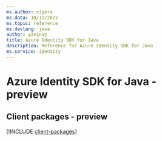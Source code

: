```yaml
---
ms.author: vigera
ms.data: 10/11/2022
ms.topic: reference
ms.devlang: java
author: g2vinay
title: Azure Identity SDK for Java
description: Reference for Azure Identity SDK for Java
ms.service: identity
---
```

# Azure Identity SDK for Java - preview

## Client packages - preview
[!INCLUDE [client-packages](identity-client-index.md)]